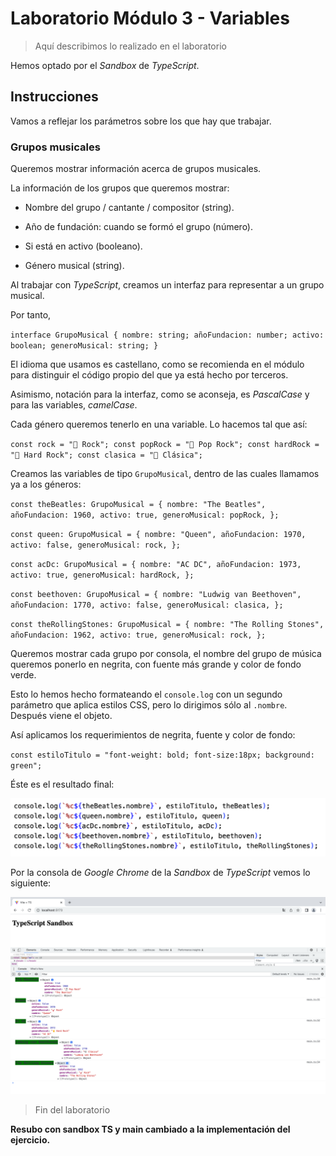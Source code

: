 # Laboratorio Módulo 3 - Variables

> Aquí describimos lo realizado en el laboratorio

Hemos optado por el _Sandbox_ de _TypeScript_.

## Instrucciones

Vamos a reflejar los parámetros sobre los que hay que trabajar.

### Grupos musicales

Queremos mostrar información acerca de grupos musicales.

La información de los grupos que queremos mostrar:

- Nombre del grupo / cantante / compositor (string).

- Año de fundación: cuando se formó el grupo (número).

- Si está en activo (booleano).

- Género musical (string).

Al trabajar con _TypeScript_, creamos un interfaz para representar a un grupo musical.

Por tanto,

`interface GrupoMusical {
  nombre: string;
  añoFundacion: number;
  activo: boolean;
  generoMusical: string;
}`

El idioma que usamos es castellano, como se recomienda en el módulo para distinguir el código propio del que ya está hecho por terceros.

Asimismo, notación para la interfaz, como se aconseja, es _PascalCase_ y para las variables, _camelCase_.

Cada género queremos tenerlo en una variable. Lo hacemos tal que así:

`const rock = "🎸 Rock";
const popRock = "🎵 Pop Rock";
const hardRock = "🤘 Hard Rock";
const clasica = "🎼 Clásica";`

Creamos las variables de tipo `GrupoMusical`, dentro de las cuales llamamos ya a los géneros:

`const theBeatles: GrupoMusical = {
  nombre: "The Beatles",
  añoFundacion: 1960,
  activo: true,
  generoMusical: popRock,
};`

`const queen: GrupoMusical = {
  nombre: "Queen",
  añoFundacion: 1970,
  activo: false,
  generoMusical: rock,
};`

`const acDc: GrupoMusical = {
  nombre: "AC DC",
  añoFundacion: 1973,
  activo: true,
  generoMusical: hardRock,
};`

`const beethoven: GrupoMusical = {
  nombre: "Ludwig van Beethoven",
  añoFundacion: 1770,
  activo: false,
  generoMusical: clasica,
};`

`const theRollingStones: GrupoMusical = {
  nombre: "The Rolling Stones",
  añoFundacion: 1962,
  activo: true,
  generoMusical: rock,
};`

Queremos mostrar cada grupo por consola, el nombre del grupo de música queremos ponerlo en negrita, con fuente más grande y color de fondo verde.

Esto lo hemos hecho formateando el `console.log` con un segundo parámetro que aplica estilos CSS, pero lo dirigimos sólo al `.nombre`. Después viene el objeto.

Así aplicamos los requerimientos de negrita, fuente y color de fondo:

`const estiloTitulo = "font-weight: bold; font-size:18px; background: green";`

Éste es el resultado final:

![input consola sandbox](/content/input-consolelog.png)

Por la consola de _Google Chrome_ de la _Sandbox_ de _TypeScript_ vemos lo siguiente:

![feedback consola sandbox](/content/console-sandboxts-feedback.png)

> Fin del laboratorio

**Resubo con sandbox TS y main cambiado a la implementación del ejercicio.**
